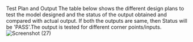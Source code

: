 Test Plan and Output
The table below shows the different design plans to test the model designed and the status of the output obtained and compared with actual output. If both the outputs are same, then Status will be 'PASS'.The output is tested for different corner points/inputs.
![Screenshot (27)](https://user-images.githubusercontent.com/68462123/164747063-dcd5c73d-df50-45f5-a62d-30832d5e3fa6.png)

